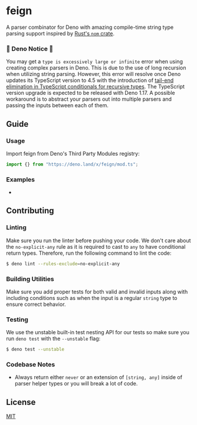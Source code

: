 # feign

A parser combinator for Deno with amazing compile-time string type parsing
support inspired by [Rust's `nom` crate](https://crates.io/crates/nom).

### 🚨 Deno Notice 🚨

You may get a `type is excessively large or infinite` error when using creating
complex parsers in Deno. This is due to the use of long recursion when utilizing
string parsing. However, this error will resolve once Deno updates its
TypeScript version to 4.5 with the introduction of
[tail-end elimination in TypeScript conditionals for recursive types](https://devblogs.microsoft.com/typescript/announcing-typescript-4-5-beta/#tailrec-conditional).
The TypeScript version upgrade is expected to be released with Deno 1.17. A
possible workaround is to abstract your parsers out into multiple parsers and
passing the inputs between each of them.

## Guide

### Usage

Import feign from Deno's Third Party Modules registry:

```ts no-run
import {} from "https://deno.land/x/feign/mod.ts";
```

### Examples

-

## Contributing

### Linting

Make sure you run the linter before pushing your code. We don't care about the
`no-explicit-any` rule as it is required to cast to `any` to have conditional
return types. Therefore, run the following command to lint the code:

```sh
$ deno lint --rules-exclude=no-explicit-any
```

### Building Utilities

Make sure you add proper tests for both valid and invalid inputs along with
including conditions such as when the input is a regular `string` type to ensure
correct behavior.

### Testing

We use the unstable built-in test nesting API for our tests so make sure you run
`deno test` with the `--unstable` flag:

```sh
$ deno test --unstable
```

### Codebase Notes

- Always return either `never` or an extension of `[string, any]` inside of
  parser helper types or you will break a lot of code.

## License

[MIT](./LICENSE)
